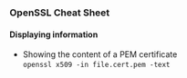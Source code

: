 ### OpenSSL Cheat Sheet

#### Displaying information
* Showing the content of a PEM certificate<br/>
  `openssl x509 -in file.cert.pem -text`
